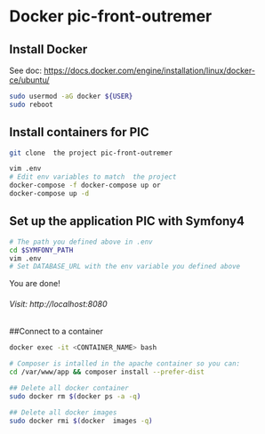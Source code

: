 Docker  pic-front-outremer
==================

## Install Docker

See doc: https://docs.docker.com/engine/installation/linux/docker-ce/ubuntu/

```bash
sudo usermod -aG docker ${USER}
sudo reboot
```

## Install containers for PIC

```bash
git clone  the project pic-front-outremer 

vim .env
# Edit env variables to match  the project
docker-compose -f docker-compose up or
docker-compose up -d
```

## Set up the  application PIC with Symfony4

```bash
# The path you defined above in .env
cd $SYMFONY_PATH
vim .env
# Set DATABASE_URL with the env variable you defined above
```

You are done!

###### Visit: http://localhost:8080


##Connect to a container

```bash
docker exec -it <CONTAINER_NAME> bash

# Composer is intalled in the apache container so you can:
cd /var/www/app && composer install --prefer-dist

```
```bash
## Delete all docker container
sudo docker rm $(docker ps -a -q)
```

```bash
## Delete all docker images
sudo docker rmi $(docker  images -q)
```